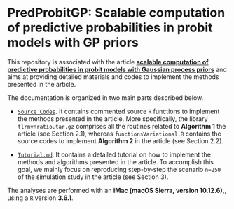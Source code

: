 # PredProbitGP: Scalable computation of predictive probabilities in probit models with GP priors

This repository is associated with the article [**scalable computation of predictive probabilities in probit models with Gaussian process priors**](https://arxiv.org/abs/2009.01471) and aims at providing detailed materials and codes to implement the methods presented in the article.

The documentation is organized in two main parts described below.  

- [`Source Codes`](https://github.com/danieledurante/PredProbitGP/tree/main/Data%20and%20Codes).  It contains commented source `R` functions to implement the methods presented in the article. More specifically, the library `tlrmvnratio.tar.gz` comprises all the routines related to **Algorithm 1** the article (see Section 2.1), whereas `functionsVariational.R` contains the source codes to implement **Algorithm 2** in the article (see Section 2.2).

- [`Tutorial.md`](https://github.com/danieledurante/PredProbitGP/blob/main/Tutorial.md). It contains a detailed tutorial on how to implement the methods and algorithms presented in the article. To accomplish this goal, we mainly focus on reproducing step-by-step the scenario `n=250` of the simulation study in the article (see Section 3).

The analyses are performed with an **iMac (macOS Sierra, version 10.12.6),**, using a `R` version **3.6.1**. 
